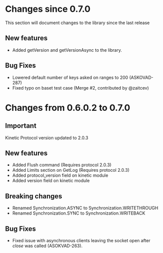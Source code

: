 Changes since 0.7.0
===================
This section will document changes to the library since the last release

## New features
- Added getVersion and getVersionAsync to the library.

## Bug Fixes
- Lowered default number of keys asked on ranges to 200 (ASKOVAD-287)
- Fixed typo on baset test case (Merge #2, contributed by @zaitcev)

Changes from 0.6.0.2 to 0.7.0
=============================

## Important
Kinetic Protocol version updated to 2.0.3

## New features
- Added Flush command (Requires protocol 2.0.3)
- Added Limits section on GetLog (Requires protocol 2.0.3)
- Added protocol_version field on kinetic module
- Added version field on kinetic module

## Breaking changes
- Renamed Synchronization.ASYNC to Synchronization.WRITETHROUGH
- Renamed Synchronization.SYNC to Synchronization.WRITEBACK

## Bug Fixes
- Fixed issue with asynchronous clients leaving the socket open after _close_ was called (ASOKVAD-263).
